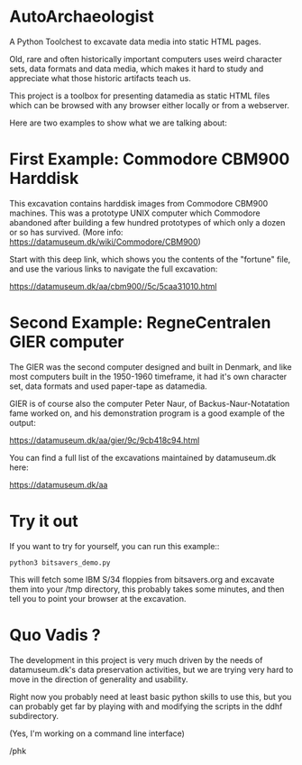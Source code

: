 # AutoArchaeologist

A Python Toolchest to excavate data media into static HTML pages.

Old, rare and often historically important computers uses weird character sets,
data formats and data media, which makes it hard to study and appreciate what
those historic artifacts teach us.

This project is a toolbox for presenting datamedia as static HTML files which
can be browsed with any browser either locally or from a webserver.

Here are two examples to show what we are talking about:

# First Example: Commodore CBM900 Harddisk

This excavation contains harddisk images from Commodore CBM900 machines.
This was a prototype UNIX computer which Commodore abandoned after building
a few hundred prototypes of which only a dozen or so has survived.
(More info: https://datamuseum.dk/wiki/Commodore/CBM900)

Start with this deep link, which shows you the contents of the "fortune"
file, and use the various links to navigate the full excavation:

https://datamuseum.dk/aa/cbm900//5c/5caa31010.html

# Second Example: RegneCentralen GIER computer

The GIER was the second computer designed and built in Denmark,
and like most computers built in the 1950-1960 timeframe, it had
it's own character set, data formats and used paper-tape as
datamedia.

GIER is of course also the computer Peter Naur, of Backus-Naur-Notatation
fame worked on, and his demonstration program is a good example of the output:

https://datamuseum.dk/aa/gier/9c/9cb418c94.html

You can find a full list of the excavations maintained by datamuseum.dk here:

https://datamuseum.dk/aa

# Try it out

If you want to try for yourself, you can run this example::

	python3 bitsavers_demo.py

This will fetch some IBM S/34 floppies from bitsavers.org and excavate them
into your /tmp directory, this probably takes some minutes, and then tell
you to point your browser at the excavation.

# Quo Vadis ?

The development in this project is very much driven by the needs
of datamuseum.dk's data preservation activities, but we are trying
very hard to move in the direction of generality and usability.

Right now you probably need at least basic python skills to use
this, but you can probably get far by playing with and modifying
the scripts in the ddhf subdirectory.

(Yes, I'm working on a command line interface)

/phk
